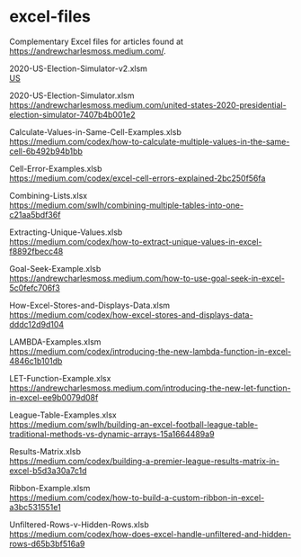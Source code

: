 # excel-files
Complementary Excel files for articles found at https://andrewcharlesmoss.medium.com/.

2020-US-Election-Simulator-v2.xlsm  
[US](https://medium.com/swlh/united-states-2020-presidential-election-simulator-90afdde04b81)

2020-US-Election-Simulator.xlsm  
https://andrewcharlesmoss.medium.com/united-states-2020-presidential-election-simulator-7407b4b001e2

Calculate-Values-in-Same-Cell-Examples.xlsb  
https://medium.com/codex/how-to-calculate-multiple-values-in-the-same-cell-6b492b94b1bb

Cell-Error-Examples.xlsb  
https://medium.com/codex/excel-cell-errors-explained-2bc250f56fa

Combining-Lists.xlsx  
https://medium.com/swlh/combining-multiple-tables-into-one-c21aa5bdf36f

Extracting-Unique-Values.xlsb  
https://medium.com/codex/how-to-extract-unique-values-in-excel-f8892fbecc48

Goal-Seek-Example.xlsb  
https://andrewcharlesmoss.medium.com/how-to-use-goal-seek-in-excel-5c0fefc706f3

How-Excel-Stores-and-Displays-Data.xlsm  
https://medium.com/codex/how-excel-stores-and-displays-data-dddc12d9d104

LAMBDA-Examples.xlsm  
https://medium.com/codex/introducing-the-new-lambda-function-in-excel-4846c1b101db

LET-Function-Example.xlsx  
https://andrewcharlesmoss.medium.com/introducing-the-new-let-function-in-excel-ee9b0079d08f

League-Table-Examples.xlsx  
https://medium.com/swlh/building-an-excel-football-league-table-traditional-methods-vs-dynamic-arrays-15a1664489a9

Results-Matrix.xlsb  
https://medium.com/codex/building-a-premier-league-results-matrix-in-excel-b5d3a30a7c1d

Ribbon-Example.xlsm  
https://medium.com/codex/how-to-build-a-custom-ribbon-in-excel-a3bc531551e1

Unfiltered-Rows-v-Hidden-Rows.xlsb  
https://medium.com/codex/how-does-excel-handle-unfiltered-and-hidden-rows-d65b3bf516a9
